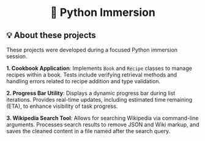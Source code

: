 <h1 align="center">
	🐍 Python Immersion
</h1>

## 💡 About these projects

These projects were developed during a focused Python immersion session. 

**1. Cookbook Application**: Implements `Book` and `Recipe` classes to manage recipes within a book. Tests include verifying retrieval methods and handling errors related to recipe addition and type validation.

**2. Progress Bar Utility**: Displays a dynamic progress bar during list iterations. Provides real-time updates, including estimated time remaining (ETA), to enhance visibility of task progress.

**3. Wikipedia Search Tool**: Allows for searching Wikipedia via command-line arguments. Processes search results to remove JSON and Wiki markup, and saves the cleaned content in a file named after the search query.

